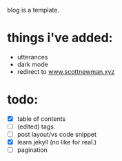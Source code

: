 blog is a template.
# things i've added:
- utterances
- dark mode
- redirect to www.scottnewman.xyz
# todo:
- [x] table of contents
- [ ] (edited) tags.
- [ ] post layout/vs code snippet
- [x] learn jekyll (no like for real.)
- [ ] pagination